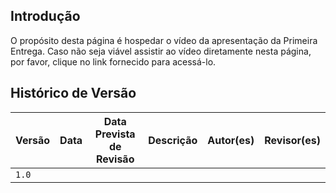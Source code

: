 ## Introdução

O propósito desta página é hospedar o vídeo da apresentação da Primeira Entrega. Caso não seja viável assistir ao vídeo diretamente nesta página, por favor, clique no link fornecido para acessá-lo.




## <a>Histórico de Versão</a>

| Versão | Data    | Data Prevista de Revisão  | Descrição      | Autor(es)   | Revisor(es)     |
| ------- | ------ | ------- | -------- | -------- | -------- |
| `1.0` | | | | | |
